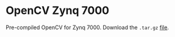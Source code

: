 # OpenCV Zynq 7000
Pre-compiled OpenCV for Zynq 7000. Download the `.tar.gz` [file](https://github.com/operezcham90/opencv_zynq7000/releases/download/release/opencv_zynq7000.tar.gz).
